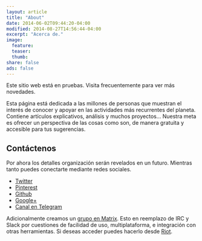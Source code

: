 ```yaml
---
layout: article
title: "About"
date: 2014-06-02T09:44:20-04:00
modified: 2014-08-27T14:56:44-04:00
excerpt: "Acerca de."
image:
  feature:
  teaser:
  thumb:
share: false
ads: false
---
```


Este sitio web está en pruebas. Visita frecuentemente para ver más novedades.

Esta página está dedicada a las millones de personas que muestran el interés de conocer y apoyar en las actividades más recurrentes del planeta. Contiene artículos explicativos, análisis y muchos proyectos... Nuestra meta es ofrecer un perspectiva de las cosas como son, de manera gratuita y accesible para tus sugerencias.


## Contáctenos

Por ahora los detalles organización serán revelados en un futuro. Mientras tanto puedes conectarte mediante redes sociales.

* [Twitter](http://twitter.com/sangui_net)
* [Pinterest](http://pinterest.com/sangui_net)
* [Github](http://github.com/sanguinet)
* [Google+](https://plus.google.com/b/116757383497665954529)
* [Canal en Telegram](http://telegram.org/sangui_net)

Adicionalmente creamos un [grupo en Matrix](https://riot.im/app/#/room/#sangui:matrix.org). Esto en reemplazo de IRC y Slack por cuestiones de facilidad de uso, multiplataforma, e integración con otras herramientas. Si deseas acceder puedes hacerlo desde [Riot](http://riot.im).